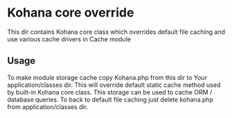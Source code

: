 # Kohana core override

This dir contains Kohana core class which overrides default file caching and
use various cache drivers in Cache module

## Usage

To make module storage cache copy Kohana.php from this dir to Your
application/classes dir. This will override default static cache method used
by built-in Kohana core class. This storage can be used to cache ORM / database
queries. To back to default file caching just delete kohana.php from
application/classes dir.
